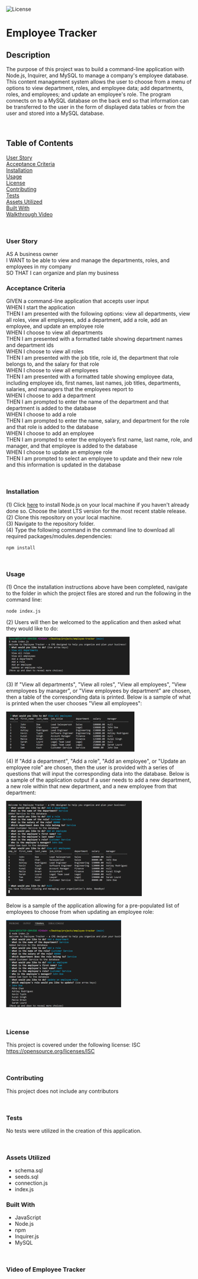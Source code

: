 ![License](https://img.shields.io/badge/License-ISC-ff69b4)

# **Employee Tracker**

## **Description**
The purpose of this project was to build a command-line application with Node.js, Inquirer, and MySQL to manage a company's employee database. This content management system allows the user to choose from a menu of options to view department, roles, and employee data; add departments, roles, and employees; and update an employee's role. The program connects on to a MySQL database on the back end so that information can be transferred to the user in the form of displayed data tables or from the user and stored into a MySQL database. 

<br>

## **Table of Contents**
[User Story](#user-story)<br>
[Acceptance Criteria](#acceptance-criteria)<br>
[Installation](#installation)<br>
[Usage](#usage)<br>
[License](#license)<br>
[Contributing](#contributing)<br>
[Tests](#tests)<br>
[Assets Utilized](#assets-utilized)<br>
[Built With](#built-with)<br>
[Walkthrough Video](#video-of-employee-tracker)<br>

<br>

### **User Story**
AS A business owner<br>
I WANT to be able to view and manage the departments, roles, and employees in my company<br>
SO THAT I can organize and plan my business<br>

### **Acceptance Criteria**
GIVEN a command-line application that accepts user input<br>
WHEN I start the application<br>
THEN I am presented with the following options: view all departments, view all roles, view all employees, add a department, add a role, add an employee, and update an employee role<br>
WHEN I choose to view all departments<br>
THEN I am presented with a formatted table showing department names and department ids<br>
WHEN I choose to view all roles<br>
THEN I am presented with the job title, role id, the department that role belongs to, and the salary for that role<br>
WHEN I choose to view all employees<br>
THEN I am presented with a formatted table showing employee data, including employee ids, first names, last names, job titles, departments, salaries, and managers that the employees report to<br>
WHEN I choose to add a department<br>
THEN I am prompted to enter the name of the department and that department is added to the database<br>
WHEN I choose to add a role<br>
THEN I am prompted to enter the name, salary, and department for the role and that role is added to the database<br>
WHEN I choose to add an employee<br>
THEN I am prompted to enter the employee’s first name, last name, role, and manager, and that employee is added to the database<br>
WHEN I choose to update an employee role<br>
THEN I am prompted to select an employee to update and their new role and this information is updated in the database<br>

<br>

### **Installation**
(1) Click [here](https://nodejs.org/en/) to install Node.js on your local machine if you haven't already done so. Choose the latest LTS version for the most recent stable release.<br> 
(2) Clone this repository on your local machine.<br>
(3) Navigate to the repository folder.<br>
(4) Type the following command in the command line to download all required packages/modules.dependencies:<br>

    npm install

<br>

### **Usage**
(1) Once the installation instructions above have been completed, navigate to the folder in which the project files are stored and run the following in the command line:<br>

    node index.js

(2) Users will then be welcomed to the application and then asked what they would like to do: <br>

![alt text](images/screen-shot-menu.png)

(3) If "View all departments", "View all roles", "View all employees", "View emmployees by manager", or "View employees by department" are chosen, then a table of the corresponding data is printed. Below is a sample of what is printed when the user chooses "View all employees": 

![alt text](images/screen-shot-emp-data.png)

(4) If "Add a department", "Add a role", "Add an employee", or "Update an employee role" are chosen, then the user is provided with a series of questions that will input the corresponding data into the database. Below is a sample of the application output if a user needs to add a new department, a new role within that new department, and a new employee from that department:

![alt text](images/screen-shot-full-application.png)

Below is a sample of the application allowing for a pre-populated list of employees to choose from when updating an employee role:

![alt text](images/screen-shot-update-employee.png)

<br>

### **License**
  This project is covered under the following license: ISC<br>
  https://opensource.org/licenses/ISC


<br>

### **Contributing**
This project does not include any contributors

<br>

### **Tests**
No tests were utilized in the creation of this application.

<br>

### **Assets Utilized** 
- schema.sql
- seeds.sql
- connection.js
- index.js

### **Built With**
* JavaScript
* Node.js
* npm
* Inquirer.js
* MySQL

<br>

### **Video of Employee Tracker**
